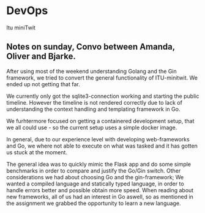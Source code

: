 # DevOps
Itu miniTwit

## Notes on sunday, Convo between Amanda, Oliver and Bjarke.
After using most of the weekend understanding Golang and the Gin framework, we tried to convert the general functionality of ITU-minitwit.
We ended up not getting that far.

We currently only got the sqlite3-connection working and starting the public timeline. However the timeline is not rendered correctly due to lack of understanding the context handling and templating framework in Go. 

We furhtermore focused on getting a containered development setup, that we all could use - so the current setup uses a simple docker image. 

In general, due to our experience level with developing web-frameworks and Go, we where not able to execute on what was tasked and it has gotten us stuck at the moment. 

The general idea was to quickly mimic the Flask app and do some simple benchmarks in order to compare and justify the Go/Gin switch. Other considerations we had about choosing Go and the gin-framework; We wanted a compiled language and statically typed language, in order to handle errors better and possible obtain more speed. When reading about new frameworks, all of us had an interest in Go aswell, so as mentioned in the assignment we grabbed the opportunity to learn a new language.
